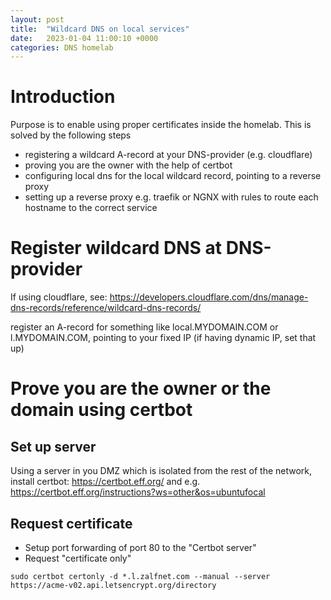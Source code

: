 ```yaml
---
layout: post
title:  "Wildcard DNS on local services"
date:   2023-01-04 11:00:10 +0000
categories: DNS homelab
---
```


# Introduction
Purpose is to enable using proper certificates inside the homelab. This is solved by the following steps
* registering a wildcard A-record at your DNS-provider (e.g. cloudflare)
* proving you are the owner with the help of certbot 
* configuring local dns for the local wildcard record, pointing to a reverse proxy
* setting up a reverse proxy e.g. traefik or NGNX with rules to route each hostname to the correct service

# Register wildcard DNS at DNS-provider
If using cloudflare, see: https://developers.cloudflare.com/dns/manage-dns-records/reference/wildcard-dns-records/

register an A-record for something like local.MYDOMAIN.COM or l.MYDOMAIN.COM, pointing to your fixed IP (if having dynamic IP, set that up)

# Prove you are the owner or the domain using certbot
## Set up server
Using a server in you DMZ which is isolated from the rest of the network, install certbot: https://certbot.eff.org/ and e.g. https://certbot.eff.org/instructions?ws=other&os=ubuntufocal

## Request certificate
* Setup port forwarding of port 80 to the "Certbot server"
* Request "certificate only"

```console
sudo certbot certonly -d *.l.zalfnet.com --manual --server https://acme-v02.api.letsencrypt.org/directory
 ```

